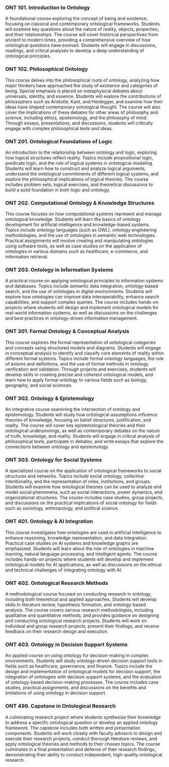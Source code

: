 ### **ONT 101. Introduction to Ontology**

A foundational course exploring the concept of being and existence, focusing on classical and contemporary ontological frameworks. Students will examine key questions about the nature of reality, objects, properties, and their relationships. The course will cover historical perspectives from ancient to modern times, providing a comprehensive overview of how ontological questions have evolved. Students will engage in discussions, readings, and critical analyses to develop a deep understanding of ontological principles.

### **ONT 102. Philosophical Ontology**

This course delves into the philosophical roots of ontology, analyzing how major thinkers have approached the study of existence and categories of being. Special emphasis is placed on metaphysical debates about universals, identity, and essence. Students will explore the contributions of philosophers such as Aristotle, Kant, and Heidegger, and examine how their ideas have shaped contemporary ontological thought. The course will also cover the implications of these debates for other areas of philosophy and science, including ethics, epistemology, and the philosophy of mind. Through essays, presentations, and discussions, students will critically engage with complex philosophical texts and ideas.

### **ONT 201. Ontological Foundations of Logic**

An introduction to the relationship between ontology and logic, exploring how logical structures reflect reality. Topics include propositional logic, predicate logic, and the role of logical systems in ontological modeling. Students will learn how to construct and analyze logical arguments, understand the ontological commitments of different logical systems, and explore the philosophical implications of logical theories. The course includes problem sets, logical exercises, and theoretical discussions to build a solid foundation in both logic and ontology.

### **ONT 202. Computational Ontology & Knowledge Structures**

This course focuses on how computational systems represent and manage ontological knowledge. Students will learn the basics of ontology development for artificial intelligence and knowledge-based systems. Topics include ontology languages (such as OWL), ontology engineering methodologies, and the use of ontologies in semantic web technologies. Practical assignments will involve creating and manipulating ontologies using software tools, as well as case studies on the application of ontologies in various domains such as healthcare, e-commerce, and information retrieval.

### **ONT 203. Ontology in Information Systems**

A practical course on applying ontological principles to information systems and databases. Topics include semantic data integration, ontology-based search, and the use of ontologies in digital environments. Students will explore how ontologies can improve data interoperability, enhance search capabilities, and support complex queries. The course includes hands-on projects where students will design and implement ontological models for real-world information systems, as well as discussions on the challenges and best practices in ontology-driven information management.

### **ONT 301. Formal Ontology & Conceptual Analysis**

This course explores the formal representation of ontological categories and concepts using structured models and diagrams. Students will engage in conceptual analysis to identify and classify core elements of reality within different formal systems. Topics include formal ontology languages, the role of axioms and definitions, and the use of formal methods in ontology verification and validation. Through projects and exercises, students will develop skills in creating precise and coherent ontological models, and learn how to apply formal ontology to various fields such as biology, geography, and social sciences.

### **ONT 302. Ontology & Epistemology**

An integrative course examining the intersection of ontology and epistemology. Students will study how ontological assumptions influence theories of knowledge, focusing on belief structures, justification, and reality. The course will cover key epistemological theories and their ontological underpinnings, as well as contemporary debates on the nature of truth, knowledge, and reality. Students will engage in critical analysis of philosophical texts, participate in debates, and write essays that explore the connections between ontology and epistemology.

### **ONT 303. Ontology for Social Systems**

A specialized course on the application of ontological frameworks to social structures and networks. Topics include social ontology, collective intentionality, and the representation of roles, institutions, and groups. Students will examine how ontological theories can be used to analyze and model social phenomena, such as social interactions, power dynamics, and organizational structures. The course includes case studies, group projects, and discussions on the practical implications of social ontology for fields such as sociology, anthropology, and political science.

### **ONT 401. Ontology & AI Integration**

This course investigates how ontologies are used in artificial intelligence to enhance reasoning, knowledge representation, and data integration. Practical case studies on AI systems and knowledge graphs are emphasized. Students will learn about the role of ontologies in machine learning, natural language processing, and intelligent agents. The course includes hands-on projects where students will develop and implement ontological models for AI applications, as well as discussions on the ethical and technical challenges of integrating ontology with AI.

### **ONT 402. Ontological Research Methods**

A methodological course focused on conducting research in ontology, including both theoretical and applied approaches. Students will develop skills in literature review, hypothesis formation, and ontology-based analysis. The course covers various research methodologies, including qualitative and quantitative methods, and provides guidance on designing and conducting ontological research projects. Students will work on individual and group research projects, present their findings, and receive feedback on their research design and execution.

### **ONT 403. Ontology in Decision Support Systems**

An applied course on using ontology for decision-making in complex environments. Students will study ontology-driven decision support tools in fields such as healthcare, governance, and finance. Topics include the design and implementation of ontological models for decision support, the integration of ontologies with decision support systems, and the evaluation of ontology-based decision-making processes. The course includes case studies, practical assignments, and discussions on the benefits and limitations of using ontology in decision support.

### **ONT 499. Capstone in Ontological Research**

A culminating research project where students synthesize their knowledge to address a specific ontological question or develop an applied ontology framework. The capstone includes both written and presentation components. Students will work closely with faculty advisors to design and execute their research projects, conduct thorough literature reviews, and apply ontological theories and methods to their chosen topics. The course culminates in a final presentation and defense of their research findings, demonstrating their ability to conduct independent, high-quality ontological research.